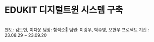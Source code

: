 <h1>EDUKIT 디지털트윈 시스템 구축</h1> 
<br 팀명: 함박오이 />
멘토: 김도현, 이다운
팀장: 함석준🏅
팀원: 이강우, 박주영, 오현우
프로젝트 기간 : 23.08.29 ~ 23.09.20
